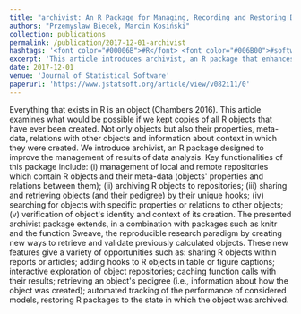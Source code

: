 ```yaml
---
title: "archivist: An R Package for Managing, Recording and Restoring Data Analysis Results"
authors: "Przemyslaw Biecek, Marcin Kosiński"
collection: publications
permalink: /publication/2017-12-01-archivist
hashtags: '<font color="#00006B">#R</font> <font color="#006B00">#software</font>'
excerpt: 'This article introduces archivist, an R package that enhances reproducible research by archiving R objects along with their metadata, creation context, and relationships. It enables efficient storage, retrieval, verification, and sharing of analytical results, opening new possibilities for traceable and interactive data analysis workflows.'
date: 2017-12-01
venue: 'Journal of Statistical Software'
paperurl: 'https://www.jstatsoft.org/article/view/v082i11/0'
---
```


Everything that exists in R is an object (Chambers 2016). This article examines what would be possible if we kept copies of all R objects that have ever been created. Not only objects but also their properties, meta-data, relations with other objects and information about context in which they were created. We introduce archivist, an R package designed to improve the management of results of data analysis. Key functionalities of this package include: (i) management of local and remote repositories which contain R objects and their meta-data (objects' properties and relations between them); (ii) archiving R objects to repositories; (iii) sharing and retrieving objects (and their pedigree) by their unique hooks; (iv) searching for objects with specific properties or relations to other objects; (v) verification of object's identity and context of its creation. The presented archivist package extends, in a combination with packages such as knitr and the function Sweave, the reproducible research paradigm by creating new ways to retrieve and validate previously calculated objects. These new features give a variety of opportunities such as: sharing R objects within reports or articles; adding hooks to R objects in table or figure captions; interactive exploration of object repositories; caching function calls with their results; retrieving an object's pedigree (i.e., information about how the object was created); automated tracking of the performance of considered models, restoring R packages to the state in which the object was archived.

